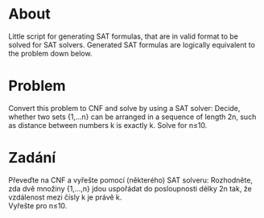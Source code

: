 # About
Little script for generating SAT formulas, that are in valid format to be solved for SAT solvers. Generated SAT formulas are logically equivalent to the problem down below.

# Problem
Convert this problem to CNF and solve by using a SAT solver: Decide, whether two sets {1,...n} can be arranged in a sequence of length 2n, such as distance between numbers k is exactly k.
Solve for n≤10.

# Zadání
Převeďte na CNF a vyřešte pomocí (některého) SAT solveru:  Rozhodněte, zda dvě množiny {1,...,n} jdou uspořádat do posloupnosti délky 2n tak, že vzdálenost mezi čísly k je právě k.  
Vyřešte pro n≤10.
